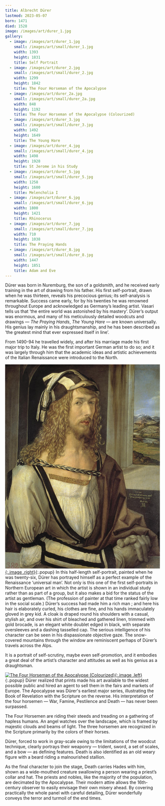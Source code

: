 ```yaml
---
title: Albrecht Dürer
lastmod: 2023-05-07
born: 1471
died: 1528
image: /images/art/durer_1.jpg
gallery:
  - image: /images/art/durer_1.jpg
    small: /images/art/small/durer_1.jpg
    width: 1393
    height: 1831
    title: Self Portrait
  - image: /images/art/durer_2.jpg
    small: /images/art/small/durer_2.jpg
    width: 1299
    height: 1842
    title: The Four Horseman of the Apocalypse
  - image: /images/art/durer_2a.jpg
    small: /images/art/small/durer_2a.jpg
    width: 848
    height: 1192
    title: The Four Horseman of the Apocalypse (Colourized)
  - image: /images/art/durer_3.jpg
    small: /images/art/small/durer_3.jpg
    width: 1492
    height: 1649
    title: The Young Hare
  - image: /images/art/durer_4.jpg
    small: /images/art/small/durer_4.jpg
    width: 1498
    height: 1928
    title: St Jerome in his Study
  - image: /images/art/durer_5.jpg
    small: /images/art/small/durer_5.jpg
    width: 1258
    height: 1600
    title: Melencholia I
  - image: /images/art/durer_6.jpg
    small: /images/art/small/durer_6.jpg
    width: 1800
    height: 1421
    title: Rhinocerus
  - image: /images/art/durer_7.jpg
    small: /images/art/small/durer_7.jpg
    width: 710
    height: 1038
    title: The Praying Hands
  - image: /images/art/durer_8.jpg
    small: /images/art/small/durer_8.jpg
    width: 1447
    height: 1851
    title: Adam and Eve
---
```


Dürer was born in Nuremburg, the son of a goldsmith, and he received early
training in the art of drawing from his father.  His first self-portrait, drawn
when he was thirteen, reveals his precocious genius; its self-analysis is
remarkable.  Success came early, for by his twenties he was renowned throughout
Europe and acknowledged as Germany’s leading artist. Vasari tells us that ‘the
entire world was astonished by his mastery’. Dürer’s output was enormous, and
many of his meticulously detailed woodcuts and drawings &mdash; _The Praying
Hands_, _The Young Hare_ &mdash; are known universally. His genius lay mainly
in his draughtsmanship, and he has been described as ‘the greatest mind that
ever expressed itself in line’.

From 1490-94 he travelled widely, and after his marriage made his first major
trip to Italy.  He was the first important German artist to do so; and it was
largely through him that the academic ideas and artistic achievements of the
Italian Renaissance were introduced to the North.

[![Self Portrait](/images/art/durer_1.jpg){:.image .right}](/images/art/durer_1.jpg){:.popup}
In this half-length self-portrait, painted when he was twenty-six, Dürer has
portrayed himself as a perfect example of the Renaissance ‘universal man’. Not
only is this one of the first self-portraits in Northern European art in which
the artist is shown in an individual study rather than as part of a group, but
it also makes a bid for the status of the artist as gentleman. (The profession
of painter at that time ranked fairly low in the social scale.) Dürer’s success
had made him a rich man ; and here his hair is elaborately curled, his clothes
are fine, and his hands immaculately gloved in grey kid. A cloak is draped
round his shoulders with a casual, stylish air, and over his shirt of bleached
and gathered linen, trimmed with gold brocade, is an elegant white doublet
edged in black, with separate oversleeves and a dashing tasselled cap. The
serious intelligence of his character can be seen in his dispassionate
objective gaze. The snow-covered mountains through the window are reminiscent
perhaps of Dürer’s travels across the Alps.

It is a portrait of self-scrutiny, maybe even self-promotion, and it embodies a
great deal of the artist’s character and attitudes as well as his genius as a
draughtsman.

[![The Four Horseman of the Apocalypse
(Colourized)](/images/art/durer_2a.jpg){:.image
.left}](/images/art/durer_2a.jpg){:.popup} Dürer realized that prints made his
art available to the widest possible public and hired an agent to sell them in
the fairs and markets of Europe. The Apocalypse was Dürer's earliest major
series, illustrating the Book of Revelation with the Scripture on the reverse.
His interpretation of the four horsemen &mdash; War, Famine, Pestilence and
Death &mdash; has never been surpassed.

The Four Horsemen are riding their steeds and treading on a gathering of
hapless humans. An angel watches over the landscape, which is framed by
majestic clouds and beams of light. The three horsemen are recognized in the
Scripture primarily by the colors of their horses.

Dürer, forced to work in gray-scale owing to the limitations of the woodcut
technique, clearly portrays their weaponry &mdash; trident, sword, a set of
scales, and a bow &mdash; as defining features. Death is also identified as an
old weary figure with a beard riding a malnourished stallion.

As the final character to join the stage, Death carries Hades with him, shown
as a wide-mouthed creature swallowing a person wearing a priest’s collar and
hat. The priests and nobles, like the majority of the population, are decimated
by the Apocalypse. Their modern attire allows the 16th-century observer to
easily envisage their own misery ahead. By covering practically the whole panel
with careful detailing, Dürer wonderfully conveys the terror and turmoil of the
end times.
